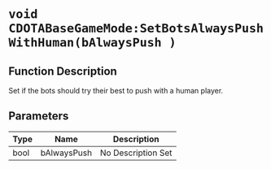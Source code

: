 # `void CDOTABaseGameMode:SetBotsAlwaysPushWithHuman(bAlwaysPush )`
## Function Description
Set if the bots should try their best to push with a human player.
## Parameters
Type|Name|Description
--|--|--
bool|bAlwaysPush|No Description Set
